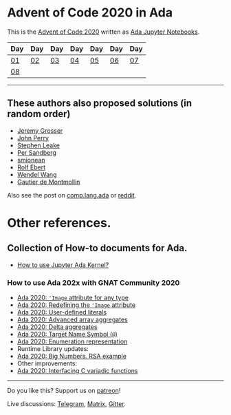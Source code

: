 # Advent of Code 2020 in Ada

This is the [Advent of Code 2020](https://adventofcode.com/2020) written as
[Ada Jupyter Notebooks](https://github.com/reznikmm/jupyter).

|Day |Day |Day |Day |Day |Day |Day |
|----|----|----|----|----|----|----|
|[01]|[02]|[03]|[04]|[05]|[06]|[07]|
|[08]|    |    |    |    |    |    |

[01]: https://github.com/reznikmm/ada-howto/blob/advent-2020/md/01/01.md "01"
[02]: https://github.com/reznikmm/ada-howto/blob/advent-2020/md/02/02.md "02"
[03]: https://github.com/reznikmm/ada-howto/blob/advent-2020/md/03/03.md "03"
[04]: https://github.com/reznikmm/ada-howto/blob/advent-2020/md/04/04.md "04"
[05]: https://github.com/reznikmm/ada-howto/blob/advent-2020/md/05/05.md "05"
[06]: https://github.com/reznikmm/ada-howto/blob/advent-2020/md/06/06.md "06"
[07]: https://github.com/reznikmm/ada-howto/blob/advent-2020/md/07/07.md "07"
[08]: https://github.com/reznikmm/ada-howto/blob/advent-2020/md/08/08.md "08"

----

## These authors also proposed solutions (in random order)

* [Jeremy Grosser](https://github.com/JeremyGrosser/advent)
* [John Perry](https://github.com/johnperry-math/AoC2020)
* [Stephen Leake](https://github.com/stephe-ada-guru/Advent_of_Code)
* [Per Sandberg](https://github.com/persan/advent-of-code-2020)
* [smionean](https://github.com/smionean/AdventOfCode)
* [Rolf Ebert](https://github.com/RREE/AOC_2020)
* [Wendel Wang](https://gitlab.com/MarcusE1W/prog/-/tree/master/ada/aoc)
* [Gautier de Montmollin](https://github.com/zertovitch/hac/tree/master/exm/aoc/2020)

Also see the post on [comp.lang.ada](https://groups.google.com/g/comp.lang.ada/c/LHJrWYnjtl8/m/OmB25MCABQAJ) or
[reddit](https://www.reddit.com/r/ada/comments/k4fn9w/anyone_else_participating_in_advent_of_code/).


# Other references.
## Collection of How-to documents for Ada.

* [How to use Jupyter Ada Kernel?](https://github.com/reznikmm/ada-howto/blob/master/md/Hello_Ada.md)

### How to use Ada 202x with GNAT Community 2020
 * [Ada 2020: `'Image` attribute for any type](https://github.com/reznikmm/ada-howto/blob/ce-2020/md/image-for-any-type.md)
 * [Ada 2020: Redefining the `'Image` attribute](https://github.com/reznikmm/ada-howto/blob/ce-2020/md/image-redefine.md)
 * [Ada 2020: User-defined literals](https://github.com/reznikmm/ada-howto/blob/ce-2020/md/user-defined-literals.md)
 * [Ada 2020: Advanced array aggregates](https://github.com/reznikmm/ada-howto/blob/ce-2020/md/array-aggregates.md)
 * [Ada 2020: Delta aggregates](https://github.com/reznikmm/ada-howto/blob/ce-2020/md/delta-aggregate.md)
 * [Ada 2020: Target Name Symbol (`@`)](https://github.com/reznikmm/ada-howto/blob/ce-2020/md/assignment-target.md)
 * [Ada 2020: Enumeration representation](https://github.com/reznikmm/ada-howto/blob/ce-2020/md/enum-val.md)
 * Runtime Library updates:
 * [Ada 2020: Big Numbers. RSA example](https://github.com/reznikmm/ada-howto/blob/ce-2020/md/big-numbers.md)
 * Other improvements:
 * [Ada 2020: Interfacing C variadic functions](https://github.com/reznikmm/ada-howto/blob/ce-2020/md/importing-variadic-functions.md)

----

Do you like this? Support us on [patreon](https://www.patreon.com/ada_ru)!

Live discussions: [Telegram](https://t.me/ada_lang), [Matrix](https://matrix.to/#/#ada-lang:matrix.org),
[Gitter](https://gitter.im/ada-lang/Lobby).
